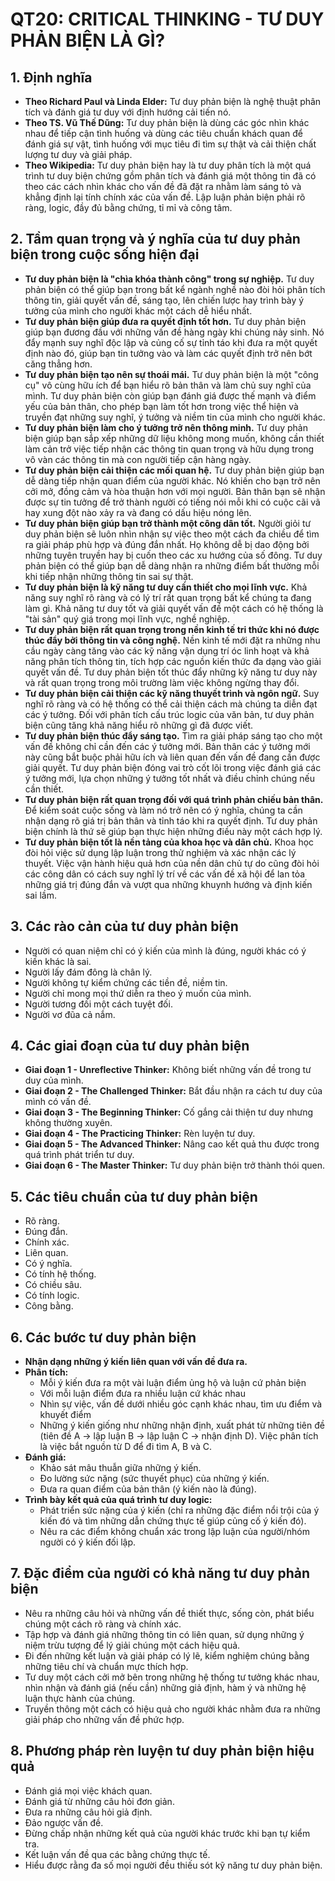 # **QT20: CRITICAL THINKING - TƯ DUY PHẢN BIỆN LÀ GÌ?**

## **1. Định nghĩa**

- **Theo Richard Paul và Linda Elder:** Tư duy phản biện là nghệ thuật phân tích và đánh giá tư duy với định hướng cải tiến nó.
- **Theo TS. Vũ Thế Dũng:** Tư duy phản biện là dùng các góc nhìn khác nhau để tiếp cận tình huống và dùng các tiêu chuẩn khách quan để đánh giá sự vật, tình huống với mục tiêu đi tìm sự thật và cải thiện chất lượng tư duy và giải pháp.
- **Theo Wikipedia:** Tư duy phản biện hay là tư duy phân tích là một quá trình tư duy biện chứng gồm phân tích và đánh giá một thông tin đã có theo các cách nhìn khác cho vấn đề đã đặt ra nhằm làm sáng tỏ và khẳng định lại tính chính xác của vấn đề. Lập luận phản biện phải rõ ràng, logic, đầy đủ bằng chứng, tỉ mỉ và công tâm.

## **2. Tầm quan trọng và ý nghĩa của tư duy phản biện trong cuộc sống hiện đại**

- **Tư duy phản biện là &quot;chìa khóa thành công&quot; trong sự nghiệp.** Tư duy phản biện có thể giúp bạn trong bất kể ngành nghề nào đòi hỏi phân tích thông tin, giải quyết vấn đề, sáng tạo, lên chiến lược hay trình bày ý tưởng của mình cho người khác một cách dễ hiểu nhất.
- **Tư duy phản biện giúp đưa ra quyết định tốt hơn.** Tư duy phản biện giúp bạn đương đầu với những vấn đề hàng ngày khi chúng nảy sinh. Nó đẩy mạnh suy nghĩ độc lập và củng cố sự tỉnh táo khi đưa ra một quyết định nào đó, giúp bạn tin tưởng vào và làm các quyết định trở nên bớt căng thẳng hơn.
- **Tư duy phản biện tạo nên sự thoái mái.** Tư duy phản biện là một &quot;công cụ&quot; vô cùng hữu ích để bạn hiểu rõ bản thân và làm chủ suy nghĩ của mình. Tư duy phản biện còn giúp bạn đánh giá được thế mạnh và điểm yếu của bản thân, cho phép bạn làm tốt hơn trong việc thể hiện và truyền đạt những suy nghĩ, ý tưởng và niềm tin của mình cho người khác.
- **Tư duy phản biện làm cho ý tưởng trở nên thông minh.** Tư duy phản biện giúp bạn sắp xếp những dữ liệu không mong muốn, không cần thiết làm cản trở việc tiếp nhận các thông tin quan trọng và hữu dụng trong vô vàn các thông tin mà con người tiếp cận hàng ngày.
- **Tư duy phản biện cải thiện các mối quan hệ.** Tư duy phản biện giúp bạn dễ dàng tiếp nhận quan điểm của người khác. Nó khiến cho bạn trở nên cởi mở, đồng cảm và hòa thuận hơn với mọi người. Bản thân bạn sẽ nhận được sự tin tưởng để trở thành người có tiếng nói mỗi khi có cuộc cãi vã hay xung đột nào xảy ra và đang có dấu hiệu nóng lên.
- **Tư duy phản biện giúp bạn trở thành một công dân tốt.** Người giỏi tư duy phản biện sẽ luôn nhìn nhận sự việc theo một cách đa chiều để tìm ra giải pháp phù hợp và đúng đắn nhất. Họ không dễ bị dao động bởi những tuyên truyền hay bị cuốn theo các xu hướng của số đông. Tư duy phản biện có thể giúp bạn dễ dàng nhận ra những điểm bất thường mỗi khi tiếp nhận những thông tin sai sự thật.
- **Tư duy phản biện là kỹ năng tư duy cần thiết cho mọi lĩnh vực.** Khả năng suy nghĩ rõ ràng và có lý trí rất quan trọng bất kể chúng ta đang làm gì. Khả năng tư duy tốt và giải quyết vấn đề một cách có hệ thống là &quot;tài sản&quot; quý giá trong mọi lĩnh vực, nghề nghiệp.
- **Tư duy phản biện rất quan trọng trong nền kinh tế tri thức khi nó được thúc đẩy bởi thông tin và công nghệ.** Nền kinh tế mới đặt ra những nhu cầu ngày càng tăng vào các kỹ năng vận dụng trí óc linh hoạt và khả năng phân tích thông tin, tích hợp các nguồn kiến thức đa dạng vào giải quyết vấn đề. Tư duy phản biện tốt thúc đẩy những kỹ năng tư duy này và rất quan trọng trong môi trường làm việc không ngừng thay đổi.
- **Tư duy phản biện cải thiện các kỹ năng thuyết trình và ngôn ngữ.** Suy nghĩ rõ ràng và có hệ thống có thể cải thiện cách mà chúng ta diễn đạt các ý tưởng. Đối với phân tích cấu trúc logic của văn bản, tư duy phản biện cũng tăng khả năng hiểu rõ những gì đã được viết.
- **Tư duy phản biện thúc đẩy sáng tạo.** Tìm ra giải pháp sáng tạo cho một vấn đề không chỉ cần đến các ý tưởng mới. Bản thân các ý tưởng mới này cũng bắt buộc phải hữu ích và liên quan đến vấn đề đang cần được giải quyết. Tư duy phản biện đóng vai trò cốt lõi trong việc đánh giá các ý tưởng mới, lựa chọn những ý tưởng tốt nhất và điều chỉnh chúng nếu cần thiết.
- **Tư duy phản biện rất quan trọng đối với quá trình phản chiếu bản thân.** Để kiểm soát cuộc sống và làm nó trở nên có ý nghĩa, chúng ta cần nhận dạng rõ giá trị bản thân và tỉnh táo khi ra quyết định. Tư duy phản biện chính là thứ sẽ giúp bạn thực hiện những điều này một cách hợp lý.
- **Tư duy phản biện tốt là nền tảng của khoa học và dân chủ.** Khoa học đòi hỏi việc sử dụng lập luận trong thử nghiệm và xác nhận các lý thuyết. Việc vận hành hiệu quả hơn của nền dân chủ tự do cũng đòi hỏi các công dân có cách suy nghĩ lý trí về các vấn đề xã hội để lan tỏa những giá trị đúng đắn và vượt qua những khuynh hướng và định kiến sai lầm.

## **3. Các rào cản của tư duy phản biện**

- Người có quan niệm chỉ có ý kiến của mình là đúng, người khác có ý kiến khác là sai.
- Người lấy đám đông là chân lý.
- Người không tự kiểm chứng các tiền đề, niềm tin.
- Người chỉ mong mọi thứ diễn ra theo ý muốn của mình.
- Người tương đối một cách tuyệt đối.
- Người vơ đũa cả nắm.

## **4. Các giai đoạn của tư duy phản biện**

- **Giai đoạn 1 - Unreflective Thinker:** Không biết những vấn đề trong tư duy của mình.
- **Giai đoạn 2 - The Challenged Thinker:** Bắt đầu nhận ra cách tư duy của mình có vấn đề.
- **Giai đoạn 3 - The Beginning Thinker:** Cố gắng cải thiện tư duy nhưng không thường xuyên.
- **Giai đoạn 4 - The Practicing Thinker:** Rèn luyện tư duy.
- **Giai đoạn 5 - The Advanced Thinker:** Nâng cao kết quả thu được trong quá trình phát triển tư duy.
- **Giai đoạn 6 - The Master Thinker:** Tư duy phản biện trở thành thói quen.

## **5. Các tiêu chuẩn của tư duy phản biện**

- Rõ ràng.
- Đúng đắn.
- Chính xác.
- Liên quan.
- Có ý nghĩa.
- Có tính hệ thống.
- Có chiều sâu.
- Có tính logic.
- Công bằng.

## **6. Các bước tư duy phản biện**

- **Nhận dạng những ý kiến liên quan với vấn đề đưa ra.**
- **Phân tích:**
  - Mỗi ý kiến đưa ra một vài luận điểm ủng hộ và luận cứ phản biện
  - Với mỗi luận điểm đưa ra nhiều luận cứ khác nhau
  - Nhìn sự việc, vấn đề dưới nhiều góc cạnh khác nhau, tìm ưu điểm và khuyết điểm
  - Những ý kiến giống như những nhận định, xuất phát từ những tiên đề (tiên đề A → lập luận B → lập luận C → nhận định D). Việc phân tích là việc bắt nguồn từ D để đi tìm A, B và C.
- **Đánh giá:**
  - Khảo sát mâu thuẫn giữa những ý kiến.
  - Đo lường sức nặng (sức thuyết phục) của những ý kiến.
  - Đưa ra quan điểm của bản thân (ý kiến nào là đúng).
- **Trình bày kết quả của quá trình tư duy logic:**
  - Phát triển sức nặng của ý kiến (chỉ ra những đặc điểm nổi trội của ý kiến đó và tìm những dẫn chứng thực tế giúp củng cố ý kiến đó).
  - Nêu ra các điểm không chuẩn xác trong lập luận của người/nhóm người có ý kiến đối lập.

## **7. Đặc điểm của người có khả năng tư duy phản biện**

- Nêu ra những câu hỏi và những vấn đề thiết thực, sống còn, phát biểu chúng một cách rõ ràng và chính xác.
- Tập hợp và đánh giá những thông tin có liên quan, sử dụng những ý niệm trừu tượng để lý giải chúng một cách hiệu quả.
- Đi đến những kết luận và giải pháp có lý lẽ, kiểm nghiệm chúng bằng những tiêu chí và chuẩn mực thích hợp.
- Tư duy một cách cởi mở bên trong những hệ thống tư tưởng khác nhau, nhìn nhận và đánh giá (nếu cần) những giả định, hàm ý và những hệ luận thực hành của chúng.
- Truyền thông một cách có hiệu quả cho người khác nhằm đưa ra những giải pháp cho những vấn đề phức hợp.

## **8. Phương pháp rèn luyện tư duy phản biện hiệu quả**

- Đánh giá mọi việc khách quan.
- Đánh giá từ những câu hỏi đơn giản.
- Đưa ra những câu hỏi giả định.
- Đảo ngược vấn đề.
- Đừng chấp nhận những kết quả của người khác trước khi bạn tự kiểm tra.
- Kết luận vấn đề qua các bằng chứng thực tế.
- Hiểu được rằng đa số mọi người đều thiếu sót kỹ năng tư duy phản biện.
